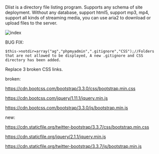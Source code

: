 Dlist is a directory file listing program. Supports any schema of site deployment. Without any database, support html5, support mp3, mp4, support all kinds of streaming media, you can use aria2 to download or upload files to the server. 

![index](https://user-images.githubusercontent.com/82877945/154240941-f6533825-1132-4ae9-8e22-b581b4085567.png)

BUG FIX:

	$this->notdir=array("ag","phpmyadmin",".gitignore","CSS");//Folders that are not allowed to be displayed, A new .gitignore and CSS directory has been added.
Replace 3 broken CSS links.

broken:

https://cdn.bootcss.com/bootstrap/3.3.0/css/bootstrap.min.css

https://cdn.bootcss.com/jquery/1.11.1/jquery.min.js

https://cdn.bootcss.com/bootstrap/3.3.0/js/bootstrap.min.js

new:

https://cdn.staticfile.org/twitter-bootstrap/3.3.7/css/bootstrap.min.css

https://cdn.staticfile.org/jquery/2.1.1/jquery.min.js

https://cdn.staticfile.org/twitter-bootstrap/3.3.7/js/bootstrap.min.js
